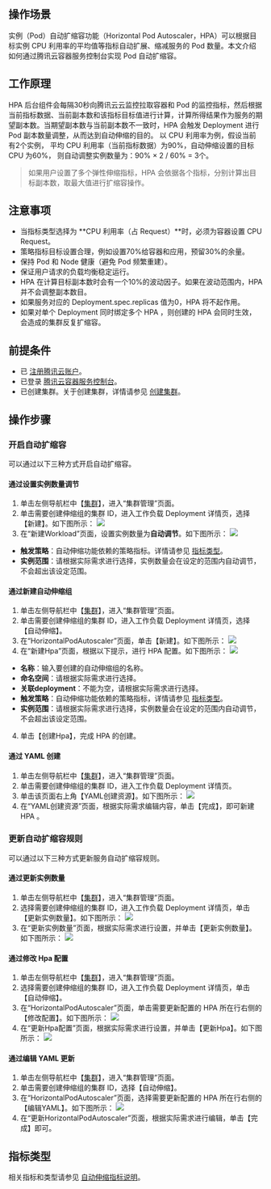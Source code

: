 ## 操作场景
实例（Pod）自动扩缩容功能（Horizontal Pod Autoscaler，HPA）可以根据目标实例 CPU 利用率的平均值等指标自动扩展、缩减服务的 Pod 数量。本文介绍如何通过腾讯云容器服务控制台实现 Pod 自动扩缩容。

## 工作原理
HPA 后台组件会每隔30秒向腾讯云云监控拉取容器和 Pod 的监控指标，然后根据当前指标数据、当前副本数和该指标目标值进行计算，计算所得结果作为服务的期望副本数。当期望副本数与当前副本数不一致时，HPA 会触发 Deployment 进行 Pod 副本数量调整，从而达到自动伸缩的目的。
以 CPU 利用率为例，假设当前有2个实例， 平均 CPU 利用率（当前指标数据）为90%，自动伸缩设置的目标 CPU 为60%， 则自动调整实例数量为：90% × 2 / 60% = 3个。
>如果用户设置了多个弹性伸缩指标，HPA 会依据各个指标，分别计算出目标副本数，取最大值进行扩缩容操作。

## 注意事项
- 当指标类型选择为 **CPU 利用率（占 Request）**时，必须为容器设置 CPU Request。
- 策略指标目标设置合理，例如设置70%给容器和应用，预留30%的余量。
- 保持 Pod 和 Node 健康（避免 Pod 频繁重建）。
- 保证用户请求的负载均衡稳定运行。
- HPA 在计算目标副本数时会有一个10%的波动因子。如果在波动范围内，HPA 并不会调整副本数目。
- 如果服务对应的 Deployment.spec.replicas 值为0，HPA 将不起作用。
- 如果对单个 Deployment 同时绑定多个 HPA ，则创建的 HPA 会同时生效，会造成的集群反复扩缩容。

## 前提条件
- 已 [注册腾讯云账户](https://intl.cloud.tencent.com/register)。
- 已登录 [腾讯云容器服务控制台](https://console.cloud.tencent.com/tke2)。
- 已创建集群。关于创建集群，详情请参见 [创建集群](https://intl.cloud.tencent.com/document/product/457/30637)。



## 操作步骤

### 开启自动扩缩容
可以通过以下三种方式开启自动扩缩容。

#### 通过设置实例数量调节
1. 单击左侧导航栏中【[集群](https://console.cloud.tencent.com/tke2/cluster)】，进入“集群管理”页面。
2. 单击需要创建伸缩组的集群 ID，进入工作负载 Deployment 详情页，选择【新建】。如下图所示：
![](https://main.qcloudimg.com/raw/35583330917b8749972f290f5847e0f8.png)
3. 在“新建Workload”页面，设置实例数量为**自动调节**。如下图所示：
![](https://main.qcloudimg.com/raw/4d9f2de48a93f82b344cb1780242de26.png)
 - **触发策略**：自动伸缩功能依赖的策略指标。详情请参见 [指标类型](#IndicatorType)。
 - **实例范围**：请根据实际需求进行选择，实例数量会在设定的范围内自动调节，不会超出该设定范围。

#### 通过新建自动伸缩组
1. 单击左侧导航栏中【[集群](https://console.cloud.tencent.com/tke2/cluster)】，进入“集群管理”页面。
2. 单击需要创建伸缩组的集群 ID，进入工作负载 Deployment 详情页，选择【自动伸缩】。
3. 在“HorizontalPodAutoscaler”页面，单击【新建】。如下图所示：
![](https://main.qcloudimg.com/raw/25f05ca2148e7b7a82d8370af10058c6.png)
3. 在“新建Hpa”页面，根据以下提示，进行 HPA 配置。如下图所示：
![](https://main.qcloudimg.com/raw/0e76e8abed2ba63d244415a5b6861f2d.png)
 - **名称**：输入要创建的自动伸缩组的名称。
 - **命名空间**：请根据实际需求进行选择。
 - **关联deployment**：不能为空，请根据实际需求进行选择。
 - **触发策略**：自动伸缩功能依赖的策略指标，详情请参见 [指标类型](#IndicatorType)。
 - **实例范围**：请根据实际需求进行选择，实例数量会在设定的范围内自动调节，不会超出该设定范围。
4. 单击【创建Hpa】，完成 HPA 的创建。

#### 通过 YAML 创建
1. 单击左侧导航栏中【[集群](https://console.cloud.tencent.com/tke2/cluster)】，进入“集群管理”页面。
2. 单击需要创建伸缩组的集群 ID，进入工作负载 Deployment 详情页。
3. 单击该页面右上角【YAML创建资源】。如下图所示：
![](https://main.qcloudimg.com/raw/1d558af5c6057f8ac8c1682a2b1480f4.png)
4. 在“YAML创建资源”页面，根据实际需求编辑内容，单击【完成】，即可新建 HPA 。


### 更新自动扩缩容规则
可以通过以下三种方式更新服务自动扩缩容规则。

#### 通过更新实例数量
1. 单击左侧导航栏中【[集群](https://console.cloud.tencent.com/tke2/cluster)】，进入“集群管理”页面。
2. 选择需要创建伸缩组的集群 ID，进入工作负载 Deployment 详情页，单击【更新实例数量】。如下图所示：
![](https://main.qcloudimg.com/raw/107751e7e5520fa8f11eeafdb883d080.png)
3. 在“更新实例数量”页面，根据实际需求进行设置，并单击【更新实例数量】。如下图所示：
![](https://main.qcloudimg.com/raw/af155961769ad37885ea36b087756f2d.png)

#### 通过修改 Hpa 配置
1. 单击左侧导航栏中【[集群](https://console.cloud.tencent.com/tke2/cluster)】，进入“集群管理”页面。
2. 选择需要创建伸缩组的集群 ID，进入工作负载 Deployment 详情页，单击【自动伸缩】。
3. 在“HorizontalPodAutoscaler”页面，单击需要更新配置的 HPA 所在行右侧的【修改配置】。如下图所示：
![](https://main.qcloudimg.com/raw/5bc7933b13b005e4c695f89ac0dab0e7.png)
3. 在“更新Hpa配置”页面，根据实际需求进行设置，并单击【更新Hpa】。如下图所示：
![](https://main.qcloudimg.com/raw/e55638c55b122b9857ea45ae40dcf369.png)

#### 通过编辑 YAML 更新
1. 单击左侧导航栏中【[集群](https://console.cloud.tencent.com/tke2/cluster)】，进入“集群管理”页面。
2. 单击需要创建伸缩组的集群 ID，选择【自动伸缩】。
3. 在“HorizontalPodAutoscaler”页面，选择需要更新配置的 HPA 所在行右侧的【编辑YAML】。如下图所示：
![](https://main.qcloudimg.com/raw/707f99e989bb733663f1a21685b74ce8.png)
3. 在“更新HorizontalPodAutoscaler”页面，根据实际需求进行编辑，单击【完成】即可。


<span id="IndicatorType"></span>
## 指标类型
相关指标和类型请参见 [自动伸缩指标说明](https://intl.cloud.tencent.com/document/product/457/34025)。
